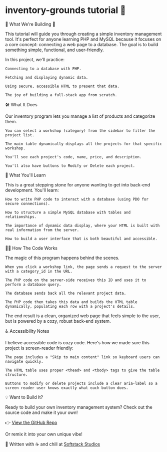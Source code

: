# inventory-grounds tutorial 🍵
🌱 What We're Building 🌱

This tutorial will guide you through creating a simple inventory management tool. It's perfect for anyone learning PHP and MySQL because it focuses on a core concept: connecting a web page to a database. The goal is to build something simple, functional, and user-friendly.

In this project, we'll practice:

    Connecting to a database with PHP.

    Fetching and displaying dynamic data.

    Using secure, accessible HTML to present that data.

    The joy of building a full-stack app from scratch.

🛠️ What It Does

Our inventory program lets you manage a list of products and categorize them.

    You can select a workshop (category) from the sidebar to filter the project list.

    The main table dynamically displays all the projects for that specific workshop.

    You'll see each project's code, name, price, and description.

    You'll also have buttons to Modify or Delete each project.

🧠 What You'll Learn

This is a great stepping stone for anyone wanting to get into back-end development. You'll learn:

    How to write PHP code to interact with a database (using PDO for secure connections).

    How to structure a simple MySQL database with tables and relationships.

    The importance of dynamic data display, where your HTML is built with real information from the server.

    How to build a user interface that is both beautiful and accessible.

🧑‍💻 How The Code Works

The magic of this program happens behind the scenes.

    When you click a workshop link, the page sends a request to the server with a category_id in the URL.

    The PHP code on the server-side receives this ID and uses it to perform a database query.

    The database sends back all the relevant project data.

    The PHP code then takes this data and builds the HTML table dynamically, populating each row with a project's details.

The end result is a clean, organized web page that feels simple to the user, but is powered by a cozy, robust back-end system.

♿ Accessibility Notes

I believe accessible code is cozy code. Here's how we made sure this project is screen-reader friendly:

    The page includes a "Skip to main content" link so keyboard users can navigate quickly.

    The HTML table uses proper <thead> and <tbody> tags to give the table structure.

    Buttons to modify or delete projects include a clear aria-label so a screen reader user knows exactly what each button does.

💡 Want to Build It?

Ready to build your own inventory management system? Check out the source code and make it your own!

👉 [ View the GitHub Repo](https://github.com/duh-nicole/inventory-grounds)

Or remix it into your own unique vibe!

📝 Written with ☕ and chill at [Softstack Studios](https://github.com/duh-nicole)

